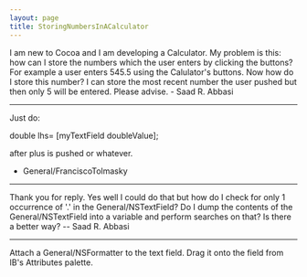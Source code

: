 ```yaml
---
layout: page
title: StoringNumbersInACalculator
---
```


I am new to Cocoa and I am developing a Calculator. My problem is this: how can I store the numbers which the user enters by clicking the buttons? For example a user enters 545.5 using the Calulator's buttons. Now how do I store this number? I can store the most recent number the user pushed but then only 5 will be entered. Please advise. - Saad R. Abbasi

----

Just do:

double lhs= [myTextField doubleValue];

after plus is pushed or whatever.

- General/FranciscoTolmasky

----

Thank you for reply. Yes well I could do that but how do I check for only 1 occurrence of '.' in the General/NSTextField? Do I dump the contents of the General/NSTextField into a variable and perform searches on that? Is there a better way? -- Saad R. Abbasi

----

Attach a General/NSFormatter to the text field. Drag it onto the field from IB's Attributes palette.
